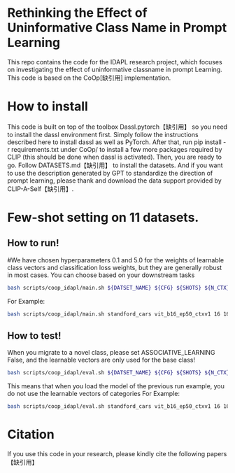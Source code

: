 # Rethinking the Effect of Uninformative Class Name in Prompt Learning
This repo contains the code for the IDAPL research project, which focuses on investigating the effect of uninformative classname in prompt Learning. This code is based on the CoOp[缺引用] implementation.
# How to install
This code is built on top of the toolbox Dassl.pytorch【缺引用】 so you need to install the dassl environment first. Simply follow the instructions described here to install dassl as well as PyTorch. After that, run pip install -r requirements.txt under CoOp/ to install a few more packages required by CLIP (this should be done when dassl is activated). Then, you are ready to go.
Follow DATASETS.md【缺引用】 to install the datasets. And if you want to use the description generated by GPT to standardize the direction of prompt learning, please thank and download the data support provided by CLIP-A-Self【缺引用】.
# Few-shot setting on 11 datasets.
## How to run!
#We have chosen hyperparameters 0.1 and 5.0 for the weights of learnable class vectors and classification loss weights, but they are generally robust in most cases. You can choose based on your downstream tasks
```Bash
bash scripts/coop_idapl/main.sh ${DATSET_NAME} ${CFG} ${SHOTS} ${N_CTX} ${ASSOCIATIVE_LEARNING} ${SCORE_LC} ${SCORE_CLF}
```
For Example:
```Bash
bash scripts/coop_idapl/main.sh standford_cars vit_b16_ep50_ctxv1 16 16 True 0.1 0.5
```
## How to test!
When you migrate to a novel class, please set ASSOCIATIVE_LEARNING False, and the learnable vectors are only used for the base class!
```Bash
bash scripts/coop_idapl/eval.sh ${DATSET_NAME} ${CFG} ${SHOTS} ${N_CTX} ${ASSOCIATIVE_LEARNING} ${SCORE_LC} ${SCORE_CLF}
```
This means that when you load the model of the previous run example, you do not use the learnable vectors of categories
For Example:
```Bash
bash scripts/coop_idapl/eval.sh standford_cars vit_b16_ep50_ctxv1 16 16 False 0.1 0.5
```
# Citation
If you use this code in your research, please kindly cite the following papers
【缺引用】
